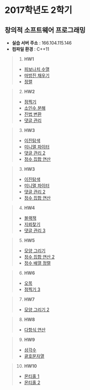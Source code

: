 2017학년도 2학기
===============
창의적 소프트웨어 프로그래밍
--------------------------

+	**실습 서버 주소**	:	166.104.115.146
+	**컴파일 환경**	:	C++11

> 1. **HW1**
> 	+ [피보나치 수열](https://hconnect.hanyang.ac.kr/2017_ITE1015/ite1015_2017030473/blob/master/HW1/Fibonacci.cc)
> 	+ [마방진 채우기](https://hconnect.hanyang.ac.kr/2017_ITE1015/ite1015_2017030473/blob/master/HW1/magic_square.cc)
> 	+ [정렬](https://hconnect.hanyang.ac.kr/2017_ITE1015/ite1015_2017030473/blob/master/HW1/sort.cc)

> 2. **HW2**
> 	+ [점찍기](https://hconnect.hanyang.ac.kr/2017_ITE1015/ite1015_2017030473/blob/master/HW2/draw_points.cc)
> 	+ [소인수 분해](https://hconnect.hanyang.ac.kr/2017_ITE1015/ite1015_2017030473/blob/master/HW2/prime_factorization.cc)
> 	+ [진법 변환](https://hconnect.hanyang.ac.kr/2017_ITE1015/ite1015_2017030473/blob/master/HW2/radix_notation.cc)
> 	+ [댓글 관리](https://hconnect.hanyang.ac.kr/2017_ITE1015/ite1015_2017030473/blob/master/HW2/reply_admin.cc)

> 3. **HW3**
> 	+ [이진탐색](https://hconnect.hanyang.ac.kr/2017_ITE1015/ite1015_2017030473/blob/master/HW3/binary_search)
> 	+ [미니멀 파이터](https://hconnect.hanyang.ac.kr/2017_ITE1015/ite1015_2017030473/blob/master/HW3/minimal_fighter)
> 	+ [댓글 관리 2](https://hconnect.hanyang.ac.kr/2017_ITE1015/ite1015_2017030473/blob/master/HW3/reply_admin)
> 	+ [정수 집합 연산](https://hconnect.hanyang.ac.kr/2017_ITE1015/ite1015_2017030473/blob/master/HW3/simple_int_set)

> 3. **HW3**
> 	+ [이진탐색](https://hconnect.hanyang.ac.kr/2017_ITE1015/ite1015_2017030473/blob/master/HW3/binary_search)
> 	+ [미니멀 파이터](https://hconnect.hanyang.ac.kr/2017_ITE1015/ite1015_2017030473/blob/master/HW3/minimal_fighter)
> 	+ [댓글 관리 2](https://hconnect.hanyang.ac.kr/2017_ITE1015/ite1015_2017030473/blob/master/HW3/reply_admin)
> 	+ [정수 집합 연산](https://hconnect.hanyang.ac.kr/2017_ITE1015/ite1015_2017030473/blob/master/HW3/simple_int_set)

> 4. **HW4**
> 	+ [블랙잭](https://hconnect.hanyang.ac.kr/2017_ITE1015/ite1015_2017030473/blob/master/HW4/BlackJack)
> 	+ [지뢰찾기](https://hconnect.hanyang.ac.kr/2017_ITE1015/ite1015_2017030473/blob/master/HW4/MineSweeper)
> 	+ [댓글 관리 3](https://hconnect.hanyang.ac.kr/2017_ITE1015/ite1015_2017030473/blob/master/HW4/reply_admin)

> 5. **HW5**
> 	+ [모양 그리기](https://hconnect.hanyang.ac.kr/2017_ITE1015/ite1015_2017030473/blob/master/HW5/draw_shape)
> 	+ [정수 집합 연산 2](https://hconnect.hanyang.ac.kr/2017_ITE1015/ite1015_2017030473/blob/master/HW5/simple_int_set)
> 	+ [정수 배열 정렬](https://hconnect.hanyang.ac.kr/2017_ITE1015/ite1015_2017030473/blob/master/HW5/sorted_array)

> 6. **HW6**
> 	+ [오목](https://hconnect.hanyang.ac.kr/2017_ITE1015/ite1015_2017030473/blob/master/HW6/omok)
> 	+ [점찍기 3](https://hconnect.hanyang.ac.kr/2017_ITE1015/ite1015_2017030473/blob/master/HW6/point2d)

> 7. **HW7**
> 	+ [모양 그리기 2](https://hconnect.hanyang.ac.kr/2017_ITE1015/ite1015_2017030473/blob/master/HW7/draw_shape)

> 8. **HW8**
> 	+ [다항식 연산](https://hconnect.hanyang.ac.kr/2017_ITE1015/ite1015_2017030473/blob/master/HW8/poly_diff.cc)

> 9. **HW9**
> 	+ [삼각수](https://hconnect.hanyang.ac.kr/2017_ITE1015/ite1015_2017030473/blob/master/HW9/triangle_number.cc)
> 	+ [괄호문자열](https://hconnect.hanyang.ac.kr/2017_ITE1015/ite1015_2017030473/blob/master/HW9/valid_abs.cc)

> 10. **HW10**
> 	+ [몬티홀 1](https://hconnect.hanyang.ac.kr/2017_ITE1015/ite1015_2017030473/blob/master/HW10/monti01.cc)
> 	+ [몬티홀 2](https://hconnect.hanyang.ac.kr/2017_ITE1015/ite1015_2017030473/blob/master/HW10/monti02.cc)